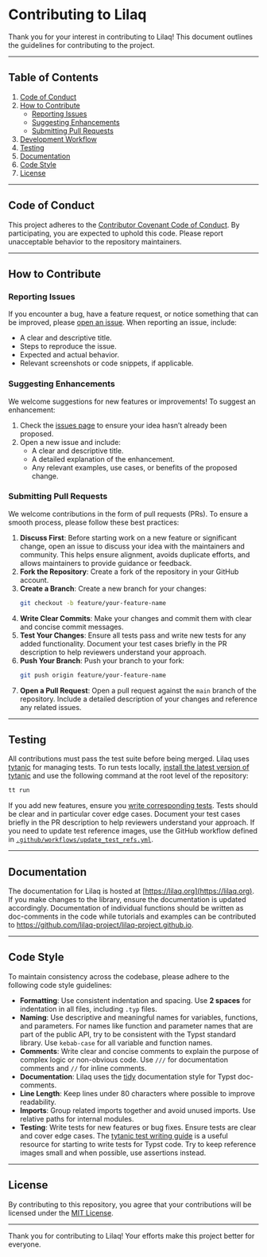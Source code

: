 # Contributing to Lilaq

Thank you for your interest in contributing to Lilaq! This document outlines the guidelines for contributing to the project.

---

## Table of Contents

1. [Code of Conduct](#code-of-conduct)
2. [How to Contribute](#how-to-contribute)
    - [Reporting Issues](#reporting-issues)
    - [Suggesting Enhancements](#suggesting-enhancements)
    - [Submitting Pull Requests](#submitting-pull-requests)
3. [Development Workflow](#development-workflow)
4. [Testing](#testing)
5. [Documentation](#documentation)
6. [Code Style](#code-style)
7. [License](#license)

---

## Code of Conduct

This project adheres to the [Contributor Covenant Code of Conduct](https://www.contributor-covenant.org/version/2/0/code_of_conduct/). By participating, you are expected to uphold this code. Please report unacceptable behavior to the repository maintainers.

---

## How to Contribute

### Reporting Issues

If you encounter a bug, have a feature request, or notice something that can be improved, please [open an issue](https://github.com/lilaq-project/lilaq/issues). When reporting an issue, include:

- A clear and descriptive title.
- Steps to reproduce the issue.
- Expected and actual behavior.
- Relevant screenshots or code snippets, if applicable.

### Suggesting Enhancements

We welcome suggestions for new features or improvements! To suggest an enhancement:

1. Check the [issues page](https://github.com/lilaq-project/lilaq/issues) to ensure your idea hasn’t already been proposed.
2. Open a new issue and include:
   - A clear and descriptive title.
   - A detailed explanation of the enhancement.
   - Any relevant examples, use cases, or benefits of the proposed change.

### Submitting Pull Requests

We welcome contributions in the form of pull requests (PRs). To ensure a smooth process, please follow these best practices:

1. **Discuss First**: Before starting work on a new feature or significant change, open an issue to discuss your idea with the maintainers and community. This helps ensure alignment, avoids duplicate efforts, and allows maintainers to provide guidance or feedback.
2. **Fork the Repository**: Create a fork of the repository in your GitHub account.
3. **Create a Branch**: Create a new branch for your changes:
   ```sh
   git checkout -b feature/your-feature-name
   ```
4. **Write Clear Commits**: Make your changes and commit them with clear and concise commit messages.
5. **Test Your Changes**: Ensure all tests pass and write new tests for any added functionality. Document your test cases briefly in the PR description to help reviewers understand your approach.
6. **Push Your Branch**: Push your branch to your fork:
   ```sh
   git push origin feature/your-feature-name
   ```
7. **Open a Pull Request**: Open a pull request against the `main` branch of the repository. Include a detailed description of your changes and reference any related issues.

---

## Testing

All contributions must pass the test suite before being merged. Lilaq uses [tytanic](https://github.com/tingerrr/tytanic) for managing tests. 
To run tests locally, [install the latest version of tytanic](https://tingerrr.github.io/tytanic/quickstart/install.html) and use the following command at the root level of the repository:
```sh
tt run
```

If you add new features, ensure you [write corresponding tests](https://tingerrr.github.io/tytanic/guides/tests.html). Tests should be clear and in particular cover edge cases. Document your test cases briefly in the PR description to help reviewers understand your approach. If you need to update test reference images, use the GitHub workflow defined in [`.github/workflows/update_test_refs.yml`](.github/workflows/update_test_refs.yml).

---

## Documentation

The documentation for Lilaq is hosted at [https://lilaq.org](https://lilaq.org). If you make changes to the library, ensure the documentation is updated accordingly. Documentation of individual functions should be written as doc-comments in the code while tutorials and examples can be contributed to https://github.com/lilaq-project/lilaq-project.github.io. 

---

## Code Style

To maintain consistency across the codebase, please adhere to the following code style guidelines:

- **Formatting**: Use consistent indentation and spacing. Use **2 spaces** for indentation in all files, including `.typ` files.
- **Naming**: Use descriptive and meaningful names for variables, functions, and parameters. For names like function and parameter names that are part of the public API, try to be consistent with the Typst standard library. Use `kebab-case` for all variable and function names. 
- **Comments**: Write clear and concise comments to explain the purpose of complex logic or non-obvious code. Use `///` for documentation comments and `//` for inline comments.
- **Documentation**: Lilaq uses the [tidy](https://github.com/Mc-Zen/tidy) documentation style for Typst doc-comments. 
- **Line Length**: Keep lines under 80 characters where possible to improve readability.
- **Imports**: Group related imports together and avoid unused imports. Use relative paths for internal modules.
- **Testing**: Write tests for new features or bug fixes. Ensure tests are clear and cover edge cases. The [tytanic test writing guide](https://tingerrr.github.io/tytanic/guides/tests.html) is a useful resource for starting to write tests for Typst code. Try to keep reference images small and when possible, use assertions instead. 

---

## License

By contributing to this repository, you agree that your contributions will be licensed under the [MIT License](LICENSE).

---

Thank you for contributing to Lilaq! Your efforts make this project better for everyone.